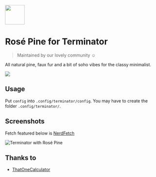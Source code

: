 <img src="https://github.com/rose-pine/rose-pine-theme/blob/master/assets/icon.png" width="64" />

# Rosé Pine for Terminator

> Maintained by our lovely community ☺️

All natural pine, faux fur and a bit of soho vibes for the classy minimalist.

[![](https://img.shields.io/badge/Rosé%20Pine%20Theme-191724)](https://github.com/rose-pine/rose-pine-theme)

## Usage

Put `config` into `.config/terminator/config`. You may have to create the folder `.config/terminator/`.

## Screenshots

Fetch featured below is [NerdFetch](https://github.com/thatonecalculator/nerdfetch)

![Terminator with Rosé Pine](https://i.imgur.com/WqRPEIp.png)

## Thanks to 

- [ThatOneCalculator](https://github.com/thatonecalculator)
